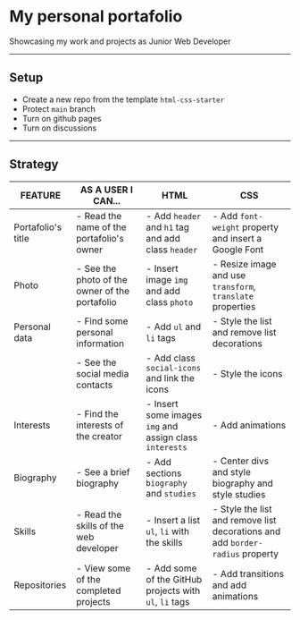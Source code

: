 # My personal portafolio

Showcasing my work and projects as Junior Web Developer

---

## Setup

- Create a new repo from the template `html-css-starter`
- Protect `main` branch
- Turn on github pages
- Turn on discussions

---

## Strategy

| FEATURE            | AS A USER I CAN...                             | HTML                                                    | CSS                                                                           |
| ------------------ | ---------------------------------------------- | ------------------------------------------------------- | ----------------------------------------------------------------------------- |
| Portafolio's title | - Read the name of the portafolio's owner      | - Add `header` and `h1` tag and add class `header`      | - Add `font-weight` property and insert a Google Font                         |
| Photo              | - See the photo of the owner of the portafolio | - Insert image `img` and add class `photo`              | - Resize image and use `transform`, `translate` properties                    |
| Personal data      | - Find some personal information               | - Add `ul` and `li` tags                                | - Style the list and remove list decorations                                  |
|                    | - See the social media contacts                | - Add class `social-icons` and link the icons           | - Style the icons                                                             |
| Interests          | - Find the interests of the creator            | - Insert some images `img` and assign class `interests` | - Add animations                                                              |
| Biography          | - See a brief biography                        | - Add sections `biography` and `studies`                | - Center divs and style biography and style studies                           |
| Skills             | - Read the skills of the web developer         | - Insert a list `ul`, `li` with the skills              | - Style the list and remove list decorations and add `border-radius` property |
| Repositories       | - View some of the completed projects          | - Add some of the GitHub projects with `ul`, `li` tags  | - Add transitions and add animations                                          |
